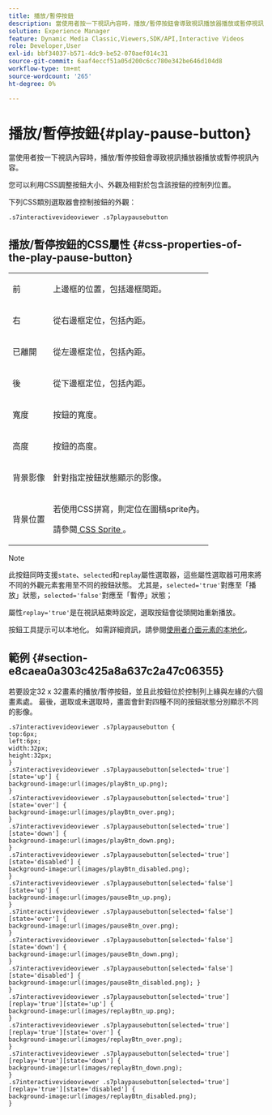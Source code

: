 ```yaml
---
title: 播放/暫停按鈕
description: 當使用者按一下視訊內容時，播放/暫停按鈕會導致視訊播放器播放或暫停視訊內容。
solution: Experience Manager
feature: Dynamic Media Classic,Viewers,SDK/API,Interactive Videos
role: Developer,User
exl-id: bbf34037-b571-4dc9-be52-070aef014c31
source-git-commit: 6aaf4eccf51a05d200c6cc780e342be646d104d8
workflow-type: tm+mt
source-wordcount: '265'
ht-degree: 0%

---
```


# 播放/暫停按鈕{#play-pause-button}

當使用者按一下視訊內容時，播放/暫停按鈕會導致視訊播放器播放或暫停視訊內容。

<!--<a id="section_061E550C1C1D4DB2BD663A898895B38C"></a>-->

您可以利用CSS調整按鈕大小、外觀及相對於包含該按鈕的控制列位置。

下列CSS類別選取器會控制按鈕的外觀：

```
.s7interactivevideoviewer .s7playpausebutton
```

## 播放/暫停按鈕的CSS屬性 {#css-properties-of-the-play-pause-button}

<table id="table_C48C56E696304C9BAFEE71BA9EA9A174"> 
 <tbody> 
  <tr> 
   <td colname="col1"> <p> <span class="codeph">前</span> </p> </td> 
   <td colname="col2"> <p>上邊框的位置，包括邊框間距。 </p> </td> 
  </tr> 
  <tr> 
   <td colname="col1"> <p> <span class="codeph">右</span> </p> </td> 
   <td colname="col2"> <p>從右邊框定位，包括內距。 </p> </td> 
  </tr> 
  <tr> 
   <td colname="col1"> <p> <span class="codeph">已離開</span> </p> </td> 
   <td colname="col2"> <p>從左邊框定位，包括內距。 </p> </td> 
  </tr> 
  <tr> 
   <td colname="col1"> <p> <span class="codeph">後</span> </p> </td> 
   <td colname="col2"> <p> 從下邊框定位，包括內距。 </p> </td> 
  </tr> 
  <tr> 
   <td colname="col1"> <p> <span class="codeph">寬度</span> </p> </td> 
   <td colname="col2"> <p>按鈕的寬度。 </p> </td> 
  </tr> 
  <tr> 
   <td colname="col1"> <p> <span class="codeph">高度</span> </p> </td> 
   <td colname="col2"> <p>按鈕的高度。 </p> </td> 
  </tr> 
  <tr> 
   <td colname="col1"> <p> <span class="codeph">背景影像</span> </p> </td> 
   <td colname="col2"> <p>針對指定按鈕狀態顯示的影像。 </p> </td> 
  </tr> 
  <tr> 
   <td colname="col1"> <p> <span class="codeph">背景位置</span> </p> </td> 
   <td colname="col2"> <p> 若使用CSS拼寫，則定位在圖稿sprite內。 </p> <p>請參閱<a href="../../../c-html5-aem-asset-viewers/c-html5-aem-int-video/c-html5-aem-int-video-customizingviewer/c-html5-aem-int-video-customizingviewer.md#section-9b6d8d601cb441d08214dada7bb4eddc" format="dita" scope="local"> CSS Sprite </a>。 </p> </td> 
  </tr> 
 </tbody> 
</table>

>[!NOTE]
>
>此按鈕同時支援`state`、`selected`和`replay`屬性選取器，這些屬性選取器可用來將不同的外觀元素套用至不同的按鈕狀態。 尤其是，`selected='true'`對應至「播放」狀態，`selected='false'`對應至「暫停」狀態；
>
>屬性`replay='true'`是在視訊結束時設定，選取按鈕會從頭開始重新播放。

按鈕工具提示可以本地化。 如需詳細資訊，請參閱[使用者介面元素的本地化](../../../c-html5-aem-asset-viewers/c-html5-aem-int-video/c-html5-aem-int-video-viewer-localization.md#concept-cbfc39344c494eb7b9f6a272cff0cc74)。

## 範例 {#section-e8caea0a303c425a8a637c2a47c06355}

若要設定32 x 32畫素的播放/暫停按鈕，並且此按鈕位於控制列上緣與左緣的六個畫素處。 最後，選取或未選取時，畫面會針對四種不同的按鈕狀態分別顯示不同的影像。

```
.s7interactivevideoviewer .s7playpausebutton { 
top:6px; 
left:6px; 
width:32px; 
height:32px; 
} 
.s7interactivevideoviewer .s7playpausebutton[selected='true'][state='up'] { 
background-image:url(images/playBtn_up.png); 
} 
.s7interactivevideoviewer .s7playpausebutton[selected='true'][state='over'] {  
background-image:url(images/playBtn_over.png); 
} 
.s7interactivevideoviewer .s7playpausebutton[selected='true'][state='down'] {  
background-image:url(images/playBtn_down.png); 
} 
.s7interactivevideoviewer .s7playpausebutton[selected='true'][state='disabled'] { 
background-image:url(images/playBtn_disabled.png); 
} 
.s7interactivevideoviewer .s7playpausebutton[selected='false'][state='up'] {  
background-image:url(images/pauseBtn_up.png); 
} 
.s7interactivevideoviewer .s7playpausebutton[selected='false'][state='over'] {  
background-image:url(images/pauseBtn_over.png); 
} 
.s7interactivevideoviewer .s7playpausebutton[selected='false'][state='down'] {  
background-image:url(images/pauseBtn_down.png); 
} 
.s7interactivevideoviewer .s7playpausebutton[selected='false'][state='disabled'] {  
background-image:url(images/pauseBtn_disabled.png); } 
} 
.s7interactivevideoviewer .s7playpausebutton[selected='true'][replay='true'][state='up'] { 
background-image:url(images/replayBtn_up.png); 
} 
.s7interactivevideoviewer .s7playpausebutton[selected='true'][replay='true'][state='over'] {  
background-image:url(images/replayBtn_over.png); 
} 
.s7interactivevideoviewer .s7playpausebutton[selected='true'][replay='true'][state='down'] {  
background-image:url(images/replayBtn_down.png); 
} 
.s7interactivevideoviewer .s7playpausebutton[selected='true'][replay='true'][state='disabled'] { 
background-image:url(images/replayBtn_disabled.png); 
}
```
